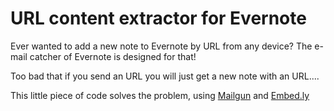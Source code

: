 # URL content extractor for Evernote

Ever wanted to add a new note to Evernote by URL from any device? The e-mail catcher of Evernote is designed for that!

Too bad that if you send an URL you will just get a new note with an URL....

This little piece of code solves the problem, using [Mailgun][1] and [Embed.ly][2]


  [1]: http://mailgun.com/
  [2]: http://embed.ly/
